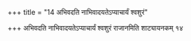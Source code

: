 +++
title = "14 अभिवदति नाभिवादयतेऽप्याचार्यं श्वशुरं"

+++
अभिवदति नाभिवादयतेऽप्याचार्यं श्वशुरं राजानमिति शाट्यायनकम् १४